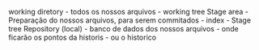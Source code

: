 working diretory
	-	todos os nossos arquivos
	- 	working tree
Stage area
	- Preparação do nossos arquivos, para serem commitados
	- index
	- Stage tree
Repository (local)
	- banco de dados dos nossos arquivos
	- onde ficarão os pontos da historis
	- ou o historico
